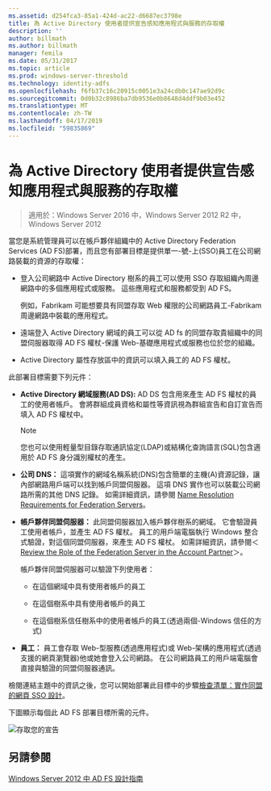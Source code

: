 ```yaml
---
ms.assetid: d254fca3-85a1-424d-ac22-d6687ec3798e
title: 為 Active Directory 使用者提供宣告感知應用程式與服務的存取權
description: ''
author: billmath
ms.author: billmath
manager: femila
ms.date: 05/31/2017
ms.topic: article
ms.prod: windows-server-threshold
ms.technology: identity-adfs
ms.openlocfilehash: f6fb37c16c20915c0051e3a24cdb0c147ae92d9c
ms.sourcegitcommit: 0d0b32c8986ba7db9536e0b8648d4ddf9b03e452
ms.translationtype: MT
ms.contentlocale: zh-TW
ms.lasthandoff: 04/17/2019
ms.locfileid: "59835869"
---
```

# <a name="provide-your-active-directory-users-access-to-your-claims-aware-applications-and-services"></a>為 Active Directory 使用者提供宣告感知應用程式與服務的存取權

>適用於：Windows Server 2016 中，Windows Server 2012 R2 中，Windows Server 2012

當您是系統管理員可以在帳戶夥伴組織中的 Active Directory Federation Services \(AD FS\)部署，而且您有部署目標是提供單一\-號\-上\(SSO\)員工在公司網路裝載的資源的存取權：  
  
-   登入公司網路中 Active Directory 樹系的員工可以使用 SSO 存取組織內周邊網路中的多個應用程式或服務。 這些應用程式和服務都受到 AD FS。  
  
    例如，Fabrikam 可能想要具有同盟存取 Web 權限的公司網路員工\-Fabrikam 周邊網路中裝載的應用程式。  
  
-   遠端登入 Active Directory 網域的員工可以從 AD fs 的同盟存取貴組織中的同盟伺服器取得 AD FS 權杖\-保護 Web\-基礎應用程式或服務也位於您的組織。  
  
-   Active Directory 屬性存放區中的資訊可以填入員工的 AD FS 權杖。  
  
此部署目標需要下列元件：  
  
-   **Active Directory 網域服務\(AD DS\):** AD DS 包含用來產生 AD FS 權杖的員工的使用者帳戶。 會將群組成員資格和屬性等資訊視為群組宣告和自訂宣告而填入 AD FS 權杖中。  
  
    > [!NOTE]  
    > 您也可以使用輕量型目錄存取通訊協定\(LDAP\)或結構化查詢語言\(SQL\)包含適用於 AD FS 身分識別權杖的產生。  
  
-   **公司 DNS：** 這項實作的網域名稱系統\(DNS\)包含簡單的主機\(A\)資源記錄，讓內部網路用戶端可以找到帳戶同盟伺服器。 這項 DNS 實作也可以裝載公司網路所需的其他 DNS 記錄。 如需詳細資訊，請參閱 [Name Resolution Requirements for Federation Servers](Name-Resolution-Requirements-for-Federation-Servers.md)。  
  
-   **帳戶夥伴同盟伺服器：** 此同盟伺服器加入帳戶夥伴樹系的網域。 它會驗證員工使用者帳戶，並產生 AD FS 權杖。 員工的用戶端電腦執行 Windows 整合式驗證，對這個同盟伺服器，來產生 AD FS 權杖。 如需詳細資訊，請參閱＜ [Review the Role of the Federation Server in the Account Partner](Review-the-Role-of-the-Federation-Server-in-the-Account-Partner.md)＞。  
  
    帳戶夥伴同盟伺服器可以驗證下列使用者：  
  
    -   在這個網域中具有使用者帳戶的員工  
  
    -   在這個樹系中具有使用者帳戶的員工  
  
    -   在這個樹系信任樹系中的使用者帳戶的員工\(透過兩個\-Windows 信任的方式\)  
  
-   **員工：** 員工會存取 Web\-型服務\(透過應用程式\)或 Web\-架構的應用程式\(透過支援的網頁瀏覽器\)他或她會登入公司網路。 在公司網路員工的用戶端電腦會直接與驗證的同盟伺服器通訊。  
  
檢閱連結主題中的資訊之後，您可以開始部署此目標中的步驟[檢查清單：實作同盟的網頁 SSO 設計](../../ad-fs/deployment/Checklist--Implementing-a-Federated-Web-SSO-Design.md)。  
  
下圖顯示每個此 AD FS 部署目標所需的元件。  
  
![存取您的宣告](media/31394ea8-fecb-4372-ac3f-cc3cf566ffc9.gif)  
  
## <a name="see-also"></a>另請參閱
[Windows Server 2012 中 AD FS 設計指南](AD-FS-Design-Guide-in-Windows-Server-2012.md)
